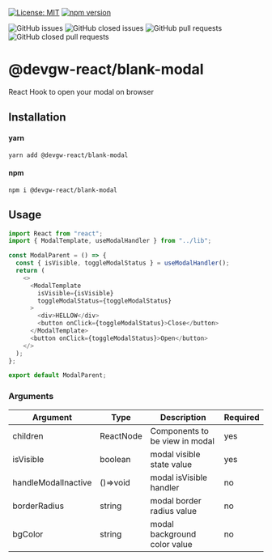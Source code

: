 [![License: MIT](https://img.shields.io/badge/License-MIT-green.svg)](https://img.shields.io/github/license/devGW/custom-hooks-sets)
[![npm version](https://badge.fury.io/js/%40devgw-react%2Fblank-modal.svg)](https://badge.fury.io/js/%40devgw-react%2Fblank-modal)

![GitHub issues](https://img.shields.io/github/issues/devGW/custom-hooks-sets)
![GitHub closed issues](https://img.shields.io/github/issues-closed/devGW/custom-hooks-sets?color=critical)
![GitHub pull requests](https://img.shields.io/github/issues-pr-raw/devGW/custom-hooks-sets?color=success)
![GitHub closed pull requests](https://img.shields.io/github/issues-pr-closed-raw/devGW/custom-hooks-sets?color=critical)

# @devgw-react/blank-modal

React Hook to open your modal on browser

## Installation

#### yarn

`yarn add @devgw-react/blank-modal`

#### npm

`npm i @devgw-react/blank-modal`

## Usage

```js
import React from "react";
import { ModalTemplate, useModalHandler } from "../lib";

const ModalParent = () => {
  const { isVisible, toggleModalStatus } = useModalHandler();
  return (
    <>
      <ModalTemplate
        isVisible={isVisible}
        toggleModalStatus={toggleModalStatus}
      >
        <div>HELLOW</div>
        <button onClick={toggleModalStatus}>Close</button>
      </ModalTemplate>
      <button onClick={toggleModalStatus}>Open</button>
    </>
  );
};

export default ModalParent;
```

### Arguments

| Argument            | Type      | Description                    | Required |
| ------------------- | --------- | ------------------------------ | -------- |
| children            | ReactNode | Components to be view in modal | yes      |
| isVisible           | boolean   | modal visible state value      | yes      |
| handleModalInactive | ()=>void  | modal isVisible handler        | no       |
| borderRadius        | string    | modal border radius value      | no       |
| bgColor             | string    | modal background color value   | no       |
